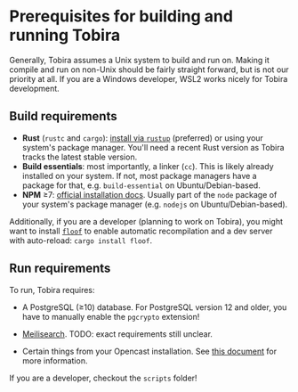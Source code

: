 # Prerequisites for building and running Tobira

Generally, Tobira assumes a Unix system to build and run on.
Making it compile and run on non-Unix should be fairly straight forward, but is not our priority at all.
If you are a Windows developer, WSL2 works nicely for Tobira development.


## Build requirements

- **Rust** (`rustc` and `cargo`): [install via `rustup`](https://www.rust-lang.org/learn/get-started) (preferred) or using your system's package manager. You'll need a recent Rust version as Tobira tracks the latest stable version.
- **Build essentials**: most importantly, a linker (`cc`). This is likely already installed on your system. If not, most package managers have a package for that, e.g. `build-essential` on Ubuntu/Debian-based.
- **NPM** ≥7: [official installation docs](https://docs.npmjs.com/downloading-and-installing-node-js-and-npm). Usually part of the `node` package of your system's package manager (e.g. `nodejs` on Ubuntu/Debian-based).

Additionally, if you are a developer (planning to work on Tobira), you might want to install [`floof`](https://github.com/LukasKalbertodt/floof) to enable automatic recompilation and a dev server with auto-reload: `cargo install floof`.


## Run requirements

To run, Tobira requires:

- A PostgreSQL (≥10) database. For PostgreSQL version 12 and older, you have to manually enable the `pgcrypto` extension!

- [Meilisearch](https://www.meilisearch.com/). TODO: exact requirements still unclear.

- Certain things from your Opencast installation. See [this document](./opencast-requirements.md) for more information.


If you are a developer, checkout the `scripts` folder!

